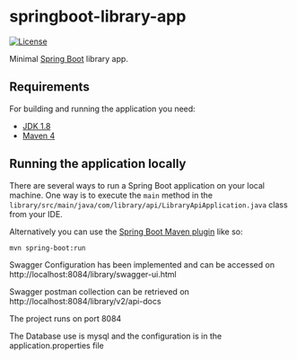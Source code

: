# springboot-library-app

[![License](http://img.shields.io/:license-apache-blue.svg)](http://www.apache.org/licenses/LICENSE-2.0.html)

Minimal [Spring Boot](http://projects.spring.io/spring-boot/) library app.

## Requirements

For building and running the application you need:

- [JDK 1.8](http://www.oracle.com/technetwork/java/javase/downloads/jdk8-downloads-2133151.html)
- [Maven 4](http://maven.apache.org/POM/4.0.0)

## Running the application locally

There are several ways to run a Spring Boot application on your local machine. One way is to execute the `main` method in the `library/src/main/java/com/library/api/LibraryApiApplication.java` class from your IDE.

Alternatively you can use the [Spring Boot Maven plugin](https://docs.spring.io/spring-boot/docs/current/reference/html/build-tool-plugins-maven-plugin.html) like so:

```shell
mvn spring-boot:run
```

Swagger Configuration has been implemented and can be accessed on http://localhost:8084/library/swagger-ui.html

Swagger postman collection can be retrieved on http://localhost:8084/library/v2/api-docs

The project runs on port 8084

The Database use is mysql and the configuration is in the application.properties file
